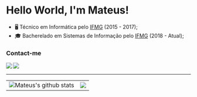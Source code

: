 # Hello World, I'm Mateus!
 * 🖥️ Técnico em Informática pelo <a href="https://www.ifmg.edu.br/portal">IFMG</a> (2015 - 2017);
 * 🎓 Bacherelado em Sistemas de Informação pelo <a href="https://www.ifmg.edu.br/portal">IFMG</a> (2018 - Atual);

### Contact-me
[<img align="left"  src="https://img.shields.io/badge/LinkedIn-0077B5?style=for-the-badge&logo=linkedin&logoColor=white" />](https://www.linkedin.com/in/mateusfilipe/)
[<img align="left"  src="https://img.shields.io/badge/Twitter-1DA1F2?style=for-the-badge&logo=twitter&logoColor=white" />](https://www.twitter.com/metausfilipe)

<br/>

---

<table style="rules:none">
<tr>
<td>
 
 <img alt="Mateus's github stats" src="https://github-readme-stats.vercel.app/api?username=mateusfilipe&hide_border=true&show_icons=true&theme=tokyonight&locale=en"/>

</td>

<td>

<img align="center" src="https://github-readme-stats.vercel.app/api/top-langs/?username=mateusfilipe&layout=compact&theme=tokyonight&hide_border=true"/>

</td>
</tr>
</table>
